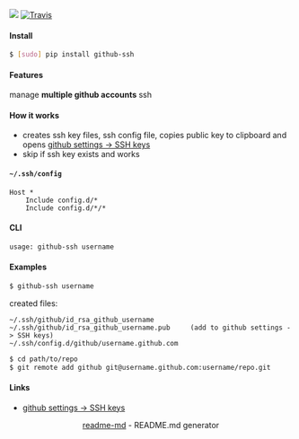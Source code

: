 [![](https://img.shields.io/pypi/v/github-ssh.svg?maxAge=3600)](https://pypi.org/project/github-ssh/)
[![Travis](https://api.travis-ci.org/looking-for-a-job/github-ssh.svg?branch=master)](https://travis-ci.org/looking-for-a-job/github-ssh/)

#### Install
```bash
$ [sudo] pip install github-ssh
```

#### Features
manage **multiple github accounts** ssh

#### How it works
+   creates ssh key files, ssh config file, copies public key to clipboard and opens [github settings -> SSH keys](https://github.com/settings/keys)
+   skip if ssh key exists and works

#### `~/.ssh/config`

```
Host *
    Include config.d/*
    Include config.d/*/*
```

#### CLI
```bash
usage: github-ssh username
```

#### Examples
```bash
$ github-ssh username
```

created files:
```
~/.ssh/github/id_rsa_github_username
~/.ssh/github/id_rsa_github_username.pub     (add to github settings -> SSH keys)
~/.ssh/config.d/github/username.github.com
```

```bash
$ cd path/to/repo
$ git remote add github git@username.github.com:username/repo.git
```

#### Links
+   [github settings -> SSH keys](https://github.com/settings/keys)

<p align="center"><a href="https://pypi.org/project/readme-md/">readme-md</a> - README.md generator</p>
